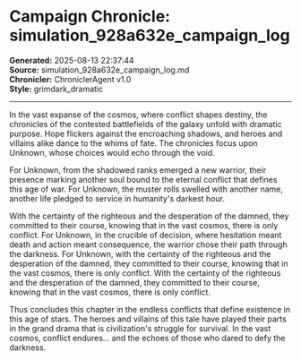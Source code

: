 # Campaign Chronicle: simulation_928a632e_campaign_log

**Generated:** 2025-08-13 22:37:44  
**Source:** simulation_928a632e_campaign_log.md  
**Chronicler:** ChroniclerAgent v1.0  
**Style:** grimdark_dramatic  

---

In the vast expanse of the cosmos, where conflict shapes destiny, the chronicles of the contested battlefields of the galaxy unfold with dramatic purpose. Hope flickers against the encroaching shadows, and heroes and villains alike dance to the whims of fate. The chronicles focus upon Unknown, whose choices would echo through the void.

For Unknown, from the shadowed ranks emerged a new warrior, their presence marking another soul bound to the eternal conflict that defines this age of war. For Unknown, the muster rolls swelled with another name, another life pledged to service in humanity's darkest hour. 

With the certainty of the righteous and the desperation of the damned, they committed to their course, knowing that in the vast cosmos, there is only conflict. For Unknown, in the crucible of decision, where hesitation meant death and action meant consequence, the warrior chose their path through the darkness. For Unknown, with the certainty of the righteous and the desperation of the damned, they committed to their course, knowing that in the vast cosmos, there is only conflict. With the certainty of the righteous and the desperation of the damned, they committed to their course, knowing that in the vast cosmos, there is only conflict.

Thus concludes this chapter in the endless conflicts that define existence in this age of stars. The heroes and villains of this tale have played their parts in the grand drama that is civilization's struggle for survival. In the vast cosmos, conflict endures... and the echoes of those who dared to defy the darkness.
